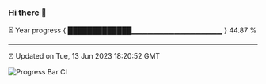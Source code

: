 ### Hi there 👋

⏳ Year progress { █████████████▁▁▁▁▁▁▁▁▁▁▁▁▁▁▁▁▁ } 44.87 %

---

⏰ Updated on Tue, 13 Jun 2023 18:20:52 GMT

![Progress Bar CI](https://github.com/ZhaoGui/ZhaoGui/workflows/Progress%20Bar%20CI/badge.svg)
